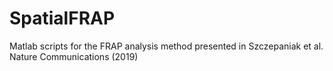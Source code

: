 # SpatialFRAP
Matlab scripts for the FRAP analysis method presented in Szczepaniak et al. Nature Communications (2019)
